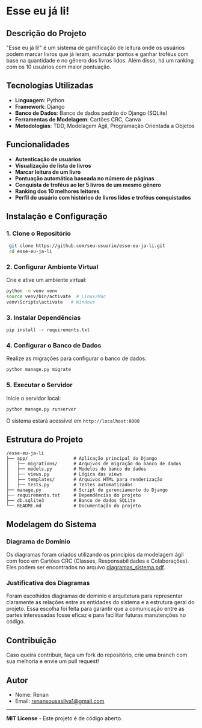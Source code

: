 # Esse eu já li!

## Descrição do Projeto
"Esse eu já li!" é um sistema de gamificação de leitura onde os usuários podem marcar livros que já leram, acumular pontos e ganhar troféus com base na quantidade e no gênero dos livros lidos. Além disso, há um ranking com os 10 usuários com maior pontuação.

## Tecnologias Utilizadas
- **Linguagem**: Python
- **Framework**: Django
- **Banco de Dados**: Banco de dados padrão do Django (SQLite)
- **Ferramentas de Modelagem**: Cartões CRC, Canva
- **Metodologias**: TDD, Modelagem Ágil, Programação Orientada a Objetos

## Funcionalidades
- **Autenticação de usuários**
- **Visualização de lista de livros**
- **Marcar leitura de um livro**
- **Pontuação automática baseada no número de páginas**
- **Conquista de troféus ao ler 5 livros de um mesmo gênero**
- **Ranking dos 10 melhores leitores**
- **Perfil do usuário com histórico de livros lidos e troféus conquistados**

## Instalação e Configuração
### 1. Clone o Repositório
```bash
 git clone https://github.com/seu-usuario/esse-eu-ja-li.git
 cd esse-eu-ja-li
```
### 2. Configurar Ambiente Virtual
Crie e ative um ambiente virtual:
```bash
python -m venv venv
source venv/bin/activate  # Linux/Mac
venv\Scripts\activate   # Windows
```
### 3. Instalar Dependências
```bash
pip install -r requirements.txt
```

### 4. Configurar o Banco de Dados
Realize as migrações para configurar o banco de dados:
```bash
python manage.py migrate
```

### 5. Executar o Servidor
Inicie o servidor local:
```bash
python manage.py runserver
```
O sistema estará acessível em `http://localhost:8000`

## Estrutura do Projeto
```
/esse-eu-ja-li
├── app/                 # Aplicação principal do Django
│   ├── migrations/      # Arquivos de migração do banco de dados
│   ├── models.py        # Modelos do banco de dados
│   ├── views.py         # Lógica das views
│   ├── templates/       # Arquivos HTML para renderização
│   ├── tests.py         # Testes automatizados
├── manage.py            # Script de gerenciamento do Django
├── requirements.txt     # Dependências do projeto
├── db.sqlite3           # Banco de dados SQLite
└── README.md            # Documentação do projeto
```

## Modelagem do Sistema
### Diagrama de Domínio
Os diagramas foram criados utilizando os princípios da modelagem ágil com foco em Cartões CRC (Classes, Responsabilidades e Colaborações). Eles podem ser encontrados no arquivo [diagramas_sistema.pdf](./diagramas_sistema.pdf).

### Justificativa dos Diagramas
Foram escolhidos diagramas de domínio e arquitetura para representar claramente as relações entre as entidades do sistema e a estrutura geral do projeto. Essa escolha foi feita para garantir que a comunicação entre as partes interessadas fosse eficaz e para facilitar futuras manutenções no código.

## Contribuição
Caso queira contribuir, faça um fork do repositório, crie uma branch com sua melhoria e envie um pull request!

## Autor
- Nome: Renan
- Email: renansousasilva1@gmail.com

---

**MIT License** - Este projeto é de código aberto.

